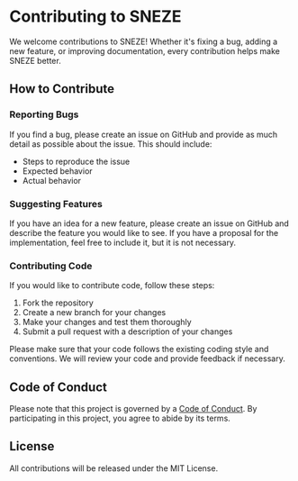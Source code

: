 # Contributing to SNEZE

We welcome contributions to SNEZE! Whether it's fixing a bug, adding a new feature, or improving documentation, every contribution helps make SNEZE better.

## How to Contribute

### Reporting Bugs

If you find a bug, please create an issue on GitHub and provide as much detail as possible about the issue. This should include:

- Steps to reproduce the issue
- Expected behavior
- Actual behavior

### Suggesting Features

If you have an idea for a new feature, please create an issue on GitHub and describe the feature you would like to see. If you have a proposal for the implementation, feel free to include it, but it is not necessary.

### Contributing Code

If you would like to contribute code, follow these steps:

1. Fork the repository
2. Create a new branch for your changes
3. Make your changes and test them thoroughly
4. Submit a pull request with a description of your changes

Please make sure that your code follows the existing coding style and conventions. We will review your code and provide feedback if necessary.

## Code of Conduct

Please note that this project is governed by a [Code of Conduct](CODE_OF_CONDUCT.md). By participating in this project, you agree to abide by its terms.

## License

All contributions will be released under the MIT License.
